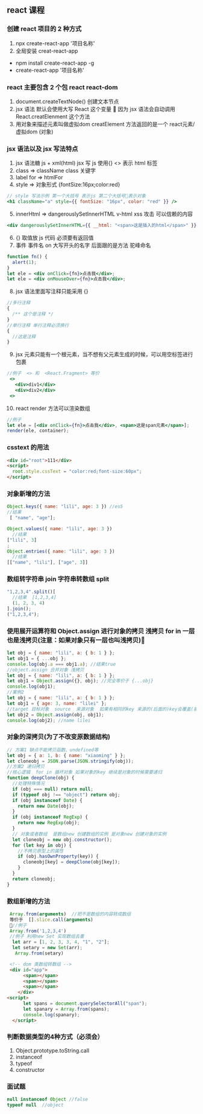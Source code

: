 ## react 课程

### 创建 react 项目的 2 种方式

1. npx create-react-app '项目名称'
2. 全局安装 creat-react-app

- npm install create-react-app -g
- create-react-app '项目名称'

### react 主要包含 2 个包 react react-dom

1. document.createTextNode() 创建文本节点
2. jsx 语法 默认会使用大写 React 这个变量  因为 jsx 语法会自动调用 React.creatElenment 这个方法
3. 用对象来描述元素叫做虚拟dom  creatElement 方法返回的是一个 react元素/虚拟dom (对象)

### jsx 语法以及 jsx 写法特点

1. jsx 语法糖  js + xml(html) jsx 写 js 使用{} <> 表示 html 标签
2. class => className class 关键字
3. label for => htmlFor
4. style => 对象形式 {fontSize:16px;color:red}

```jsx
// style 写法示例 第一个大括号 表示js 第二个大括号表示对象
<h1 className="a" style={{ fontSize: "16px", color: "red" }} />
```

5. innerHtml => dangerouslySetInnerHTML v-html xss 攻击 可以信赖的内容

```jsx
<div dangerouslySetInnerHTML={{ __html: "<span>这是插入的html</span>" }} />
```

6. {} 取值放 js 代码 必须要有返回值
7. 事件 事件名 on 大写开头的名字 后面跟的是方法 驼峰命名

```jsx
function fn() {
  alert(1);
}
let ele = <div onClick={fn}>点击我</div>;
let ele = <div onMouseOver={fn}>点击我</div>;
```

8. jsx 语法里面写注释只能采用 {}

```js
//多行注释
{
  /** 这个是注释 */
}
//单行注释 单行注释必须换行
{
  //这是注释
}
```

9. jsx 元素只能有一个根元素，当不想有父元素生成的时候，可以用空标签进行包裹

```jsx
//例子  <> 和  <React.Fragment> 等价
 <>
   <div>div1</div>
   <div>div2</div>
 <>
```

10. react render 方法可以渲染数组

```jsx
//例子
let ele = [<div onClick={fn}>点击我</div>, <span>这是span元素</span>];
render(ele, container);
```

### csstext 的用法

```html
<div id="root">111</div>
<script>
  root.style.cssText = "color:red;font-size:60px";
</script>
```

### 对象新增的方法

```js
Object.keys({ name: "lili", age: 3 }) //es5
//结果
 [ "name", "age"];

Object.values({ name: "lili", age: 3 })
  //结果
["lili", 3]
;
Object.entries({ name: "lili", age: 3 })
  //结果
[["name", "lili"], ["age", 3]]
```

### 数组转字符串 join 字符串转数组 split

```js
"1,2,3,4".split()[
  //结果  [1,2,3,4]
  (1, 2, 3, 4)
].join();
("1,2,3,4");
```

### 使用展开运算符和 Object.assign 进行对象的拷贝 浅拷贝 for in 一层也是浅拷贝(注意：如果对象只有一层也叫浅拷贝) 
```js
let obj = { name: "lili", a: { b: 1 } };
let obj1 = { ...obj };
console.log(obj.a === obj1.a); //结果true
//object.assign 合并对象 浅拷贝
let obj = { name: "lili", a: { b: 1 } };
let obj1 = Object.assign({}, obj); //完全等价于 {...obj}
console.log(obj1);
//案例2
let obj = { name: "lili", a: { b: 1 } };
let obj1 = { age: 3, name: "lilei" };
//target 目标对象  source  来源对象  如果有相同的key 来源的(后面的)key会覆盖(前面的)目标的key
let obj2 = Object.assign(obj, obj1);
console.log(obj2); //name lilei
```

### 对象的深拷贝(为了不改变原数据结构)

```js
// 方案1 缺点不能拷贝函数、undefined等
let obj = { a: 1, b: { name: "xiaoming" } };
let cloneobj = JSON.parse(JSON.stringify(obj));
//方案2 递归拷贝 
//核心逻辑  for in 循坏对象 如果对象的key 继续是对象的时候需要递归 
function deepClone(obj) {
  //处理特殊情况
  if (obj === null) return null;
  if (typeof obj !== "object") return obj;
  if (obj instanceof Date) {
    return new Date(obj);
  }
  if (obj instanceof RegExp) {
    return new RegExp(obj);
  }
  // 对象或者数组  是数组new 创建数组的实例 是对象new 创建对象的实例
  let cloneobj = new obj.constructor();
  for (let key in obj) {
    //不拷贝原型上的属性
    if (obj.hasOwnProperty(key)) {
      cloneobj[key] = deepClone(obj[key]);
    }
  }
  return cloneobj;
}
```

### 数组新增的方法

```js
 Array.from(arguments)  //把不是数组的内容转成数组
 等价于  [].slice.call(arguments)
 //例子
 Array.from('1,2,3,4')
 //例子 利用new Set 实现数组去重
  let arr = [1, 2, 3, 3, 4, "1", "2"];
  let setary = new Set(arr);
   Array.from(setary)
```
```html
 <!-- dom 类数组转数组 -->
 <div id="app">
      <span></span>
      <span></span>
      <span></span>
    </div>
<script>
      let spans = document.querySelectorAll("span");
      let spanary = Array.from(spans);
      console.log(spanary);
  </script>
```
### 判断数据类型的4种方式（必须会）
1. Object.prototype.toString.call 
2. instanceof 
3. typeof 
4. constructor 
### 面试题
```js 
null instanceof Object //false
typeof null  //object 
```  